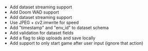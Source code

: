 - Add dataset streaming support
- Add Doom WAD support
- Add dataset streaming support
- Use JPEG + cv2.imwrite for speed
- Add "timestamp" and "env_id" to dataset schema
- Add validation for dataset fields
- Add a flag to skip uploads and save locally
- Add support to only start game after user input (ignore that action)
